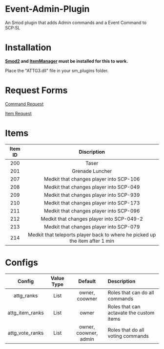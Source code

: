 # Event-Admin-Plugin
An Smod plugin that adds Admin commands and a Event Command to SCP:SL

# Installation
**[Smod2](https://github.com/Grover-c13/Smod2) and [ItemManager](https://github.com/probe4aiur/ItemManager) must be installed for this to work.**

Place the "ATTG3.dll" file in your sm_plugins folder.
# Request Forms

[Command Request](https://goo.gl/forms/GW8Ic4UplluDDP592) 

[Item Request](https://goo.gl/forms/yMY8dRiiafXGqW3y2)


# Items
| Item ID       | Discription |
| :-------------: | :---------: | 
| 200 | Taser |
| 201 | Grenade Luncher |
| 207 | Medkit that changes player into SCP-106 |
| 208 | Medkit that changes player into SCP-049 |
| 209 | Medkit that changes player into SCP-939 |
| 210 | Medkit that changes player into SCP-173 |
| 211 | Medkit that changes player into SCP-096 |
| 212 | Medkit that changes player into SCP-049-2 |
| 213 | Medkit that changes player into SCP-079 |
| 214 | Medkit that teleports player back to where he picked up the item after 1 min |



# Configs
| Config        | Value Type | Default | Description |
| :-------------: | :---------: | :---------: |:------ |
| attg_ranks | List | owner, coowner | Roles that can do all commands|
| attg_item_ranks | List | owner | Roles that can actavate the custom items |
| attg_vote_ranks | List | owner, coowner, admin | Roles that do all voting commands |

